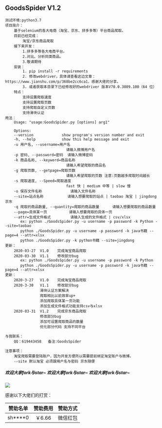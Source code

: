 ## GoodsSpider V1.2

	测试环境:python3.7
	项目简介：
		基于selenium的各大电商（淘宝、京东、拼多多等）平台商品爬取。
		目前已经完成：
			淘宝/京东商品爬取
		接下来开发：
			1.拼多多等各大电商平台。
			2.对比、分析同类商品。
			3.敬请期待
		安装：
			1. pip install -r requirements
			2. 修改webdriver，具体请查看这边文章：https://www.jianshu.com/p/368be2cc6ca1，感谢大佬的分享。
			3. 或者获取本目录下已经修改好的webdriver 版本V70.0.3809.100（64 位）
		特点：
			支持设置爬取速度
			支持设置爬取页数
			支持爬取自定义页数
			支持滑块认证
	用法：
		Usage: "usage:GoodsSpider.py [options] arg1"
	
		Options:
	  	--version             show program's version number and exit
	  	-h, --help            show this help message and exit
	  	-u 用户名, --username=用户名
	                        	请输入微博用户名
	  	-p 密码, --password=密码  请输入微博密码
	  	-k 商品名称, --keyword=商品名称
	                        	请输入希望爬取的商品名
	  	-g 爬取页数, --getpage=爬取页数
	                        	请输入希望爬取的页数 注意:页数越多爬取时间越长
	  	-s 爬取速度, --Speed=爬取速度
	                        	fast 快 | medium 中等 | slow 慢
	  	-o 保存文件名称             请输入文件名称
	  	--site=站点名称           请输入想要爬取的站点 | taobao 淘宝 | jingdong 京东
	  	-q 爬取的商品数量, --quantity=爬取的商品数量      请输入想要爬取的商品数量
	  	--page=具体某一页          请输入想要爬取的具体一页
	  	--attr=生成文件格式         请输入生成的文件格式 | csv/xlsx
	       ex: python ./GoodsSpider.py -u username -p password -k Python --site=taobao
	       python ./GoodsSpider.py -u username -p password -k java书籍 --page=4 --attr=xlsx
	       python ./GoodsSpider.py -k python书籍 --site=jingdong
	更新：
		2020-03-27	V1.0	完成淘宝商品爬取
		2020-03-30	V1.1	修改部分bug
           ex: python ./GoodsSpider.py -u username -p password -k Python
	       python ./GoodsSpider.py -u username -p password -k java书籍 --page=4 --attr=xlsx
	更新：
		2020-3-27	V1.0	完成淘宝商品爬取
		2020-3-30	V1.1	修改部分bug
					滑块认证方案解决
					爬取相比以前效率up+
					添加爬取具体某一页功能 
					添加生成文件格式功能支持csv与xlsx
		2020-03-31	V1.2	完成京东商品爬取
					修改部分bug
					添加可设置爬取商品的数量
					优化部分代码 支持不同平台

	与我联系：
		QQ：619443458   备注:GoodsSpider
	
	注意事项：
		淘宝爬取需要登陆账户，因为开发方便所以需要提前绑定淘宝账户与微博。
		--site 默认淘宝 必须跟用户名与密码 京东随便
##### 欢迎大家fork与star~  欢迎大家fork与star~  欢迎大家fork与star~

![](https://i.loli.net/2020/03/27/cKx7ePL5HYalSA4.png)

感谢以下大佬们的打赏：

| 赞助名单 | 赞助费用 | 赞助方式 |
| :------: | :------: | :------: |
| sh****0  |  ￥6.66  | 微信红包 |
